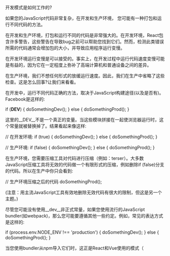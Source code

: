 
开发模式是如何工作的?

如果您的JavaScript代码非常复杂，在开发和生产环境， 您可能有一种打包和运行不同代码的方法。

在开发和生产环境，打包和运行不同的代码是非常强大的。在开发环境，React包含许多警告，这些警告在导致bug之前可以帮助您找到它们。然而，检测此类错误所需的代码通常会增加包的大小，并导致应用程序运行变慢。

在开发环境运行变慢是可以接受的。事实上，在开发过程中运行代码速度变慢可能是有益的，因为它在一定程度上弥补了高端计算机和普通设备之间的差异。

在生产环境，我们不想任何形式的放缓运行速度。因此，我们在生产中省略了这些检查。这是怎么回事?让我们来看看。

在开发中，运行不同代码正确的方法，取决于JavaScript构建途径(以及是否有)。Facebook是这样的:

if (__DEV__) {
  doSomethingDev();
} else {
  doSomethingProd();
}

这里的__DEV__不是一个真正的变量。当这些模块拼接在一起使浏览器运行时，这个常量就被替换掉了。结果看起来像这样:

// 在开发环境:
if (true) {
  doSomethingDev();
} else {
  doSomethingProd();
}

// 生产环境:
if (false) {
  doSomethingDev();
} else {
  doSomethingProd(); 
}

在生产环境，您需要压缩工具对代码进行压缩（例如：terser）。大多数JavaScript压缩工具将无效的代码做一个有限形式的压缩，例如删除if (false)分支的代码。所以在生产中你只会看到:

// 生产环境压缩之后的代码
doSomethingProd();

(注意：用主流JavaScript工具有效地删除无效代码有很大的限制，但这是另一个主题。)

尽管您可能没有使用__dev__非正式常量，如果您使用流行的JavaScript bundler(如webpack)，那么您可能要遵循其他一些约定。例如，常见的表达方式是这样的:

if (process.env.NODE_ENV !== 'production') {
  doSomethingDev();
} else {
  doSomethingProd();
}

当您使用bundler从npm导入它们时，这正是React和Vue使用的模式（<script>标签构建开发和生产两个不同的版本，.js和.min.js文件）

这个特殊的约定最初来自Node.js。在node.js，有一个全局进程变量，公开系统的环境变量作为process.env对象的一个属性。然而，当您在前端代码库中看到这种模式时，通常不会涉及任何实际的process变量。

相反,整个的process.env.NODE_ENV表达式在构建时被字符串文字所替代,例如我们的非正式__DEV__常量

// 开发环境:
if ('development' !== 'production') { // true
  doSomethingDev();
} else {
  doSomethingProd();
}

// 在生产环境
if ('production' !== 'production') { // false
  doSomethingDev();
} else {
  doSomethingProd();
}

因为整个表达式是常量('production' !== 'production'必然为false)，所以压缩工具也可以删除其他分支代码。

// 生产环境压缩后:
doSomethingProd();

Mischief管理。

注意，这对更复杂的表达式不起作用:
let mode = 'production';
if (mode !== 'production') {
	// 不能保证被消除
}

由于语言的动态特性，JavaScript静态分析工具不是很智能。当他们看到像mode这样的变量而不是像false或'production' !== 'production'这样的静态表达式时，他们通常不会消除。

同样，当使用高级的import语句时，在JavaScript中，跨模块删除无效的代码不能很好的起作用:

// 不保证被消除
import {someFunc} from 'some-module';

if (false) {
  someFunc();
}

因此，您需要以一种非常机械的方式编写代码，使条件绝对是静态的，并确保要消除的所有代码都在其中。

要使所有这些工作正常，您的bundler需要process.env.NODE_ENV替换，并需要知道您希望以哪种模式构建项目。

几年前，常常忘记配置环境。经常会看到一个处于开发模式的项目部署到生产环境中。

这很糟糕，因为这会使网站加载和运行速度变慢。

在过去两年中，情况有了显著的改善。例如，webpack添加了一个简单的模式选项，代替手动配置process.env.NODE_ENV。在开发模式网站React DevTools显示一个红色图标，这使得用户很容易发现甚至报告。

![Image text](https://github.com/yuqifang/how-javascript-works/blob/master/assets/tool.png?raw=true)
 


像Create React App、Next/Nuxt、Vue CLI、Gatsby和其他一些特有的设置，将开发构建和生产构建分离成两个单独的命令使它变得更糟糕(例如，npm start和npm run build)。通常，只部署生产版本，因此开发人员不能再犯这个错误。

总是有这样一种说法，即生产模式是需要默认的，而开发模式需要opt-in。就我个人而言，我不认为这个论点有说服力。从开发模式警告中获益最多的人通常是库的新手。他们不知道如何打开它，这些警告没有及时被察觉，导致未在早期发现很多bug。

是的，性能问题很糟糕。但向最终用户提供有缺陷的体验也是如此。例如，
React key warning有助于防止错误，比如向错误的人或购买错误的产品的人发送消息。禁用此警告进行开发对您和您的用户都是一个重大风险。如果默认情况下它是关闭的，那么当您找到toggle并打开它时，您将有太多警告需要清除。所以大多数人会把它切换回去。这就是为什么需要从一开始就打开它，而不是稍后才启用它。

最后，即使开发警告是可选的，并且开发人员知道在开发的早期就启用它们，我们回到最初的问题。部署到生产环境时，有人会不小心让它们处于打开状态!

就我个人而言，我相信工具显示和使用正确的模式，取决于您是在调试还是部署。几十年来，除了web浏览器之外，几乎所有其他环境(无论是移动环境、桌面环境还是服务器环境)就有一种方法来加载和区分开发和生产构建。

提出并依赖于特别的约定，而不是库。也许JavaScript环境是时候把这种区别看作是头等需要了。

理论说得够多了!
让我们再来看看这段代码:
if (process.env.NODE_ENV !== 'production') {
  doSomethingDev();
} else {
  doSomethingProd();
}
您可能会想:如果前端没有真正的process对象，为什么像React和Vue这样的库在npm构建中要依赖它?
(再次澄清一下,script标签可以在浏览器中加载，React和Vue都提供，不要依赖于它，相反，您必须在开发.js文件和生产.min.js文件之间做出选择，下面的小节只讨论如何通过从npm导入一个bundler来使用React或Vue)


就像编程中的许多事情一样，这种特殊的约定主要有历史原因。我们仍然在使用它，因为现在它被不同的工具广泛采用。转换到其他东西代价是很高的。

那么它背后的历史是什么呢?

在import和exports语法标准化之前的很多年，有几种相互竞争的方式来表达模块之间的关系。Node.js推广了require()和module.exports，被称为CommonJS。

早期发布在npm上的代码是为Node.js编写的。Express是最流行的Node服务器端框架（也许现在仍然如此），并使用NODE_ENV环境变量启用生产模式。其他一些npm包也采用了相同的约定。

早期的JavaScript打包，如browserify，希望能够在前端项目中使用来自npm的代码。(你可能无法想象当时在前端几乎没有人使用npm!)因此，他们将Node.js生态系统中已经存在的相同约定扩展到前端代码。

最初的“envify”版本于2013年发布。在那个时代，React当时是开源的。使用browserify的npm似乎是打包前端CommonJS代码的最佳解决方案。

从一开始，React开始提供npm构建。React越来越流行，与CommonJS模块和前端代码通过npm模块化编写JavaScript的实践也是如此

在生产模式，React需要删除development-only的代码。Browserify已经为这个问题提供了一个解决方案，为了npm 构建，React也采用了process.env.NODE_ENV的约定。随着时间的推移，许多其他工具和库，包括webpack和Vue，也是这么做的。

到2019年，browserify已经失去了相当多的市场份额，在构建步骤中用development和production替换process.env.NODE_ENV是一个与以前一样流行的约定。


（如何采用ES模块作为一种分发模式而不是authoring 模式这将很有趣，改变了这个方式，在Twitter上告诉我?）
还有一件事可能会让您感到困惑，那就是在GitHub上的React源代码中，您将看到使用了__DEV__作为一个神奇的变量。但是在npm上的React代码中，它使用process.env.NODE_ENV。这是怎么回事?

历史上，在源代码中我们使用__DEV__来匹配Facebook的源代码。长期以来，React被直接复制到Facebook的代码库中，所以需要遵循同样的规则。对于npm，在之前的版本中，我们有一个构建步骤，用process.env.NODE_ENV !== 'production'替换了__DEV__检查。

这有时是个问题。有时候，依赖于Node.js约定的代码模式在npm上运行得很好，在 Facebook上就报错，反之亦然。

从React 16开始，我们改变了方法。相反，我们现在为每个环境编译一个包(包括<script>标签，npm,和Facebook内部代码库)，因此，即使是用于npm的CommonJS代码也会被编译成独立的开发和生产包

这意味着，当React源代码说if (__DEV__)，实际上，我们每生产一个包要生产两个包。其中一个已经用__DEV__ = true预编译，另一个用__DEV__ = false预编译。npm上每个包的入口“决定”导出哪个包。

例如：

if (process.env.NODE_ENV === 'production') {
  module.exports = require('./cjs/react.production.min.js');
} else {
  module.exports = require('./cjs/react.development.js');
}

这是唯一的地方，你的bundler将插入development或production作为一个字符串，你的压缩工具将从development-only require中去除。

react.production.min.js和react.development.js都没有任何process.env.NODE_ENV检查。这很好，因为当实际运行在Node上时。Process.env有点慢。提前在这两种模式下编译bundle还可以让我们更一致地优化文件大小，而不管您使用的是哪种bundler或minifier。

这就是它的工作原理!

我希望有一种更一流的方法可以做到这一点，而不依赖于惯例，但我们现在就在这里。如果模式在所有JavaScript环境中都是一个一流的概念，如果浏览器能够以某种方式在开发模式下运行一些代码，而开发模式本不应该运行这些代码，那就太好了。


另一方面，一个项目中的约定如何能够在整个生态系统中传播，这是非常有趣的。EXPRESS_ENV于2010年成为NODE_ENV，并于2013年扩展到前端。这个解决方案也许并不完美，但是对于每个项目来说，采用它的成本要低于说服其他人做不同的事情的成本。这两种方式的对比，给我们上了宝贵的一课，理解这种动态是如何进行的，可以将成功的标准化尝试与失败区分开来。

开发模式与生产模式的分离是一项非常有用的技术。我建议在您的库和应用程序代码中使用它，用于那些在生产环境中执行开销太大，但在开发中执行却很有价值的检查。

对于任何强大的特性，都有一些方法可以误用它。这将是我下一篇文章的主题!




